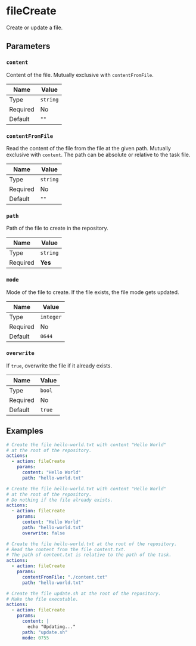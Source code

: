 # fileCreate

Create or update a file.

## Parameters

### `content`

Content of the file. Mutually exclusive with `contentFromFile`.

| Name     | Value    |
| -------- | -------- |
| Type     | `string` |
| Required | No       |
| Default  | `""`     |

### `contentFromFile`

Read the content of the file from the file at the given path. Mutually exclusive with `content`. The path can be absolute or relative to the task file.

| Name     | Value    |
| -------- | -------- |
| Type     | `string` |
| Required | No       |
| Default  | `""`     |

### `path`

Path of the file to create in the repository.

| Name     | Value    |
| -------- | -------- |
| Type     | `string` |
| Required | **Yes**  |

### `mode`

Mode of the file to create. If the file exists, the file mode gets updated.

| Name     | Value     |
| -------- | --------- |
| Type     | `integer` |
| Required | No        |
| Default  | `0644`    |

### `overwrite`

If `true`, overwrite the file if it already exists.

| Name     | Value  |
| -------- | ------ |
| Type     | `bool` |
| Required | No     |
| Default  | `true` |

## Examples

```yaml
# Create the file hello-world.txt with content "Hello World"
# at the root of the repository.
actions:
  - action: fileCreate
    params:
      content: "Hello World"
      path: "hello-world.txt"
```

```yaml
# Create the file hello-world.txt with content "Hello World"
# at the root of the repository.
# Do nothing if the file already exists.
actions:
  - action: fileCreate
    params:
      content: "Hello World"
      path: "hello-world.txt"
      overwrite: false
```

```yaml
# Create the file hello-world.txt at the root of the repository.
# Read the content from the file content.txt.
# The path of content.txt is relative to the path of the task.
actions:
  - action: fileCreate
    params:
      contentFromFile: "./content.txt"
      path: "hello-world.txt"
```

```yaml
# Create the file update.sh at the root of the repository.
# Make the file executable.
actions:
  - action: fileCreate
    params:
      content: |
        echo "Updating..."
      path: "update.sh"
      mode: 0755
```
